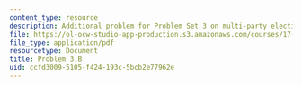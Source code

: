```yaml
---
content_type: resource
description: Additional problem for Problem Set 3 on multi-party election games.
file: https://ol-ocw-studio-app-production.s3.amazonaws.com/courses/17-812j-collective-choice-i-fall-2008/ccfd30095105f424193c5bcb2e77962e_problem3b.pdf
file_type: application/pdf
resourcetype: Document
title: Problem 3.B
uid: ccfd3009-5105-f424-193c-5bcb2e77962e
---
```

